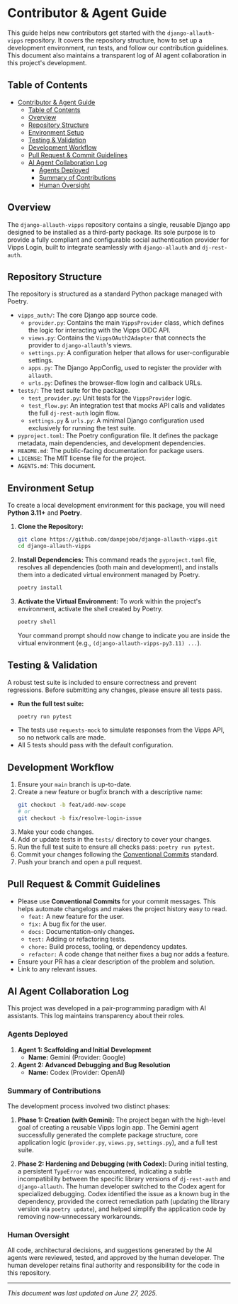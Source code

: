 # Contributor & Agent Guide

This guide helps new contributors get started with the `django-allauth-vipps` repository. It covers the repository structure, how to set up a development environment, run tests, and follow our contribution guidelines. This document also maintains a transparent log of AI agent collaboration in this project's development.

## Table of Contents

- [Contributor \& Agent Guide](#contributor--agent-guide)
  - [Table of Contents](#table-of-contents)
  - [Overview](#overview)
  - [Repository Structure](#repository-structure)
  - [Environment Setup](#environment-setup)
  - [Testing \& Validation](#testing--validation)
  - [Development Workflow](#development-workflow)
  - [Pull Request \& Commit Guidelines](#pull-request--commit-guidelines)
  - [AI Agent Collaboration Log](#ai-agent-collaboration-log)
    - [Agents Deployed](#agents-deployed)
    - [Summary of Contributions](#summary-of-contributions)
    - [Human Oversight](#human-oversight)

## Overview

The `django-allauth-vipps` repository contains a single, reusable Django app designed to be installed as a third-party package. Its sole purpose is to provide a fully compliant and configurable social authentication provider for Vipps Login, built to integrate seamlessly with `django-allauth` and `dj-rest-auth`.

## Repository Structure

The repository is structured as a standard Python package managed with Poetry.

-   `vipps_auth/`: The core Django app source code.
    -   `provider.py`: Contains the main `VippsProvider` class, which defines the logic for interacting with the Vipps OIDC API.
    -   `views.py`: Contains the `VippsOAuth2Adapter` that connects the provider to `django-allauth`'s views.
    -   `settings.py`: A configuration helper that allows for user-configurable settings.
    -   `apps.py`: The Django AppConfig, used to register the provider with `allauth`.
    -   `urls.py`: Defines the browser-flow login and callback URLs.
-   `tests/`: The test suite for the package.
    -   `test_provider.py`: Unit tests for the `VippsProvider` logic.
    -   `test_flow.py`: An integration test that mocks API calls and validates the full `dj-rest-auth` login flow.
    -   `settings.py` & `urls.py`: A minimal Django configuration used exclusively for running the test suite.
-   `pyproject.toml`: The Poetry configuration file. It defines the package metadata, main dependencies, and development dependencies.
-   `README.md`: The public-facing documentation for package users.
-   `LICENSE`: The MIT license file for the project.
-   `AGENTS.md`: This document.

## Environment Setup

To create a local development environment for this package, you will need **Python 3.11+** and **Poetry**.

1.  **Clone the Repository:**
    ```bash
    git clone https://github.com/danpejobo/django-allauth-vipps.git
    cd django-allauth-vipps
    ```

2.  **Install Dependencies:**
    This command reads the `pyproject.toml` file, resolves all dependencies (both main and development), and installs them into a dedicated virtual environment managed by Poetry.
    ```bash
    poetry install
    ```

3.  **Activate the Virtual Environment:**
    To work within the project's environment, activate the shell created by Poetry.
    ```bash
    poetry shell
    ```
    Your command prompt should now change to indicate you are inside the virtual environment (e.g., `(django-allauth-vipps-py3.11) ...`).

## Testing & Validation

A robust test suite is included to ensure correctness and prevent regressions. Before submitting any changes, please ensure all tests pass.

-   **Run the full test suite:**
    ```bash
    poetry run pytest
    ```
-   The tests use `requests-mock` to simulate responses from the Vipps API, so no network calls are made.
-   All 5 tests should pass with the default configuration.

## Development Workflow

1.  Ensure your `main` branch is up-to-date.
2.  Create a new feature or bugfix branch with a descriptive name:
    ```bash
    git checkout -b feat/add-new-scope
    # or
    git checkout -b fix/resolve-login-issue
    ```
3.  Make your code changes.
4.  Add or update tests in the `tests/` directory to cover your changes.
5.  Run the full test suite to ensure all checks pass: `poetry run pytest`.
6.  Commit your changes following the [Conventional Commits](https://www.conventionalcommits.org/en/v1.0.0/) standard.
7.  Push your branch and open a pull request.

## Pull Request & Commit Guidelines

-   Please use **Conventional Commits** for your commit messages. This helps automate changelogs and makes the project history easy to read.
    -   `feat:` A new feature for the user.
    -   `fix:` A bug fix for the user.
    -   `docs:` Documentation-only changes.
    -   `test:` Adding or refactoring tests.
    -   `chore:` Build process, tooling, or dependency updates.
    -   `refactor:` A code change that neither fixes a bug nor adds a feature.
-   Ensure your PR has a clear description of the problem and solution.
-   Link to any relevant issues.

## AI Agent Collaboration Log

This project was developed in a pair-programming paradigm with AI assistants. This log maintains transparency about their roles.

### Agents Deployed

1.  **Agent 1: Scaffolding and Initial Development**
    * **Name:** Gemini (Provider: Google)
2.  **Agent 2: Advanced Debugging and Bug Resolution**
    * **Name:** Codex (Provider: OpenAI)

### Summary of Contributions

The development process involved two distinct phases:

1.  **Phase 1: Creation (with Gemini):** The project began with the high-level goal of creating a reusable Vipps login app. The Gemini agent successfully generated the complete package structure, core application logic (`provider.py`, `views.py`, `settings.py`), and a full test suite.

2.  **Phase 2: Hardening and Debugging (with Codex):** During initial testing, a persistent `TypeError` was encountered, indicating a subtle incompatibility between the specific library versions of `dj-rest-auth` and `django-allauth`. The human developer switched to the Codex agent for specialized debugging. Codex identified the issue as a known bug in the dependency, provided the correct remediation path (updating the library version via `poetry update`), and helped simplify the application code by removing now-unnecessary workarounds.

### Human Oversight

All code, architectural decisions, and suggestions generated by the AI agents were reviewed, tested, and approved by the human developer. The human developer retains final authority and responsibility for the code in this repository.

---
*This document was last updated on June 27, 2025.*
